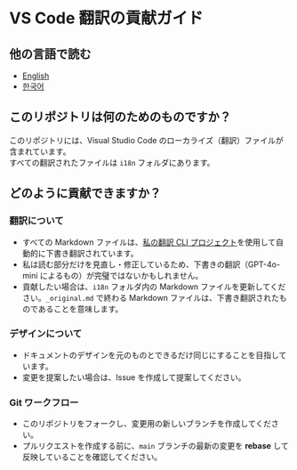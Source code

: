 # VS Code 翻訳の貢献ガイド

## 他の言語で読む

- [English](/CONTRIBUTING.md)
- [한국어](/CONTRIBUTING_ko.md)

## このリポジトリは何のためのものですか？

このリポジトリには、Visual Studio Code のローカライズ（翻訳）ファイルが含まれています。  
すべての翻訳されたファイルは `i18n` フォルダにあります。

## どのように貢献できますか？

### 翻訳について

- すべての Markdown ファイルは、[私の翻訳 CLI プロジェクト](https://github.com/foreverfl/doc-translation)を使用して自動的に下書き翻訳されています。
- 私は読む部分だけを見直し・修正しているため、下書きの翻訳（GPT-4o-mini によるもの）が完璧ではないかもしれません。
- 貢献したい場合は、`i18n` フォルダ内の Markdown ファイルを更新してください。`_original.md` で終わる Markdown ファイルは、下書き翻訳されたものであることを意味します。

### デザインについて

- ドキュメントのデザインを元のものとできるだけ同じにすることを目指しています。
- 変更を提案したい場合は、Issue を作成して提案してください。

### Git ワークフロー

- このリポジトリをフォークし、変更用の新しいブランチを作成してください。
- プルリクエストを作成する前に、`main` ブランチの最新の変更を **rebase** して反映していることを確認してください。
